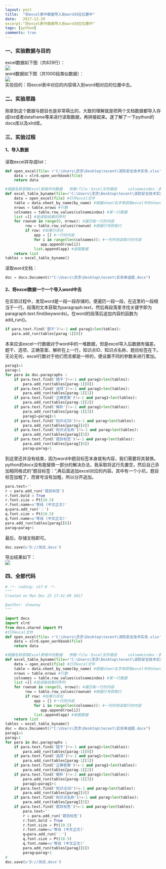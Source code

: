```yaml
---
layout: post
title:  "将excel表中数据导入到word对应位置中"
date:   2017-12-29
excerpt:"将excel表中数据导入到word对应位置中"
tags: [python]
comments: true
---
```

### 一、实验数据与目的   

excel数据如下图（共829行）：      
![](https://i.loli.net/2017/12/29/5a459e3a0bf5c.png)      
word数据如下图（共1000段类似数据）：      
![](https://i.loli.net/2017/12/29/5a459e39f17a2.png)     
实验目的：将excel表中对应的内容填入到word相对应的位置中去。      

### 二、实验思路      

刚拿到这个数据与题目也是非常萌比的，大致的理解就是把两个文档数据都导入存成list或者dataframe等来进行读取数据，再拼接起来。遂了解了一下python的docx库以及xlrd库。     

### 三、实验过程  

#### 1、导入数据

读取excel并存成list：        
``` python
def open_excel(file= r'C:\Users\烫烫\Desktop\tecent\消防安全技术实务.xlsx'):
    data = xlrd.open_workbook(file)
    return data

#根据名称获取Excel表格中的数据   参数:file：Excel文件路径     colnameindex：表头列名所在行的索引  ，by_name：Sheet1名称
def excel_table_byname(file=r'C:\Users\烫烫\Desktop\tecent\消防安全技术实务.xlsx', colnameindex=0, by_name=r'消防安全技术实务'):
    data = open_excel(file) #打开excel文件
    table = data.sheet_by_name(by_name) #根据sheet名字来获取excel中的sheet
    nrows = table.nrows #行数 
    colnames = table.row_values(colnameindex) #某一行数据 
    list =[] #装读取结果的序列
    for rownum in range(0, nrows): #遍历每一行的内容
         row = table.row_values(rownum) #根据行号获取行
         if row: #如果行存在
             app = [] #一行的内容
             for i in range(len(colnames)): #一列列地读取行的内容
                app.append(row[i])
             list.append(app) #装载数据
    return list
tables = excel_table_byname()
```

读取word文档：     
``` python
doc = docx.Document(r"C:\Users\烫烫\Desktop\tecent\实务单选题.docx")
```

#### 2、将excel数据一个一个导入word中去   

在实验过程中，发现word是一段一段存储的，便遍历一段一段，在这里的一段相当于一行。段落的文本获取为paragraph.text，然后再段落里寻找关键字即为paragraph.text.find(keywords)。在word的段落后追加内容的函数为add_run()。      
``` python
if para.text.find('题干')!=-1 and parag1<len(tables):
   para.add_run(tables[parag-1][0])
```
本来应该excel一行数据对于word中的一堆数据，但是excel导入后数据有偏差。题干、选项、正确答案、解析在上一行，知识点ID、知识点名称、题目标签在下。无论无何，excel行数对于他们而言都是一样的，便设置不同的参数来进行累加。      
``` python
parag1=1
parag=1
for para in doc.paragraphs :
    if para.text.find('题干')!=-1 and parag1<len(tables):
        para.add_run(tables[parag-1][0])
    if para.text.find('选项')!=-1 and parag1<len(tables):
        para.add_run(tables[parag-1][1])
    if para.text.find('正确答案')!=-1 and parag1<len(tables):
        para.add_run(tables[parag-1][2])
    if para.text.find('解析')!=-1 and parag1<len(tables):
        para.add_run(tables[parag-1][3])
        parag1=parag1+1
    if para.text.find('知识点ID')!=-1 and parag<len(tables):
        para.add_run(tables[parag][4])
    if para.text.find('知识点名称')!=-1 and parag<len(tables):
        para.add_run(tables[parag][5])
    if para.text.find('题目标签')!=-1 and parag<len(tables):
		para.add_run(tables[parag][6])
		parag=parag+1
```
到这里还并没有结束，因为word中题目标签本身就有内容，我们需要将其替换。python的docx没有能替换一部分的解决办法，我采取将这行先置空，然后自己添加相同格式的“题目标签：”,再后面追加excel对应的内容。其中有一个小坑，题目标签加粗了，而冒号没有加粗，所以分开追加。            
``` python
para.text=''
r = para.add_run('题目标签')
r.font.bold = True
r.font.size = Pt(10.5)
r.font.name=u'等线 (中文正文)'
q=para.add_run('：')
q.font.size = Pt(10.5)
q.font.name=u'等线 (中文正文)'
para.add_run(tables[parag][6])
parag=parag+1
```
最后，存储文档即可。     
``` python
doc.save(u'D://测试.docx')
```
导出结果如下：        
![](https://i.loli.net/2017/12/29/5a45b547c0ad8.png)

### 四、全部代码
``` python
# -*- coding: utf-8 -*-
"""
Created on Mon Dec 25 17:41:09 2017

@author: shawvey
"""

import docx
import xlrd
from docx.shared import Pt
#打开excel文件
def open_excel(file= r'C:\Users\烫烫\Desktop\tecent\消防安全技术实务.xlsx'):
    data = xlrd.open_workbook(file)
    return data

#根据名称获取Excel表格中的数据   参数:file：Excel文件路径     colnameindex：表头列名所在行的索引  ，by_name：Sheet1名称
def excel_table_byname(file=r'C:\Users\烫烫\Desktop\tecent\消防安全技术实务.xlsx', colnameindex=0, by_name=r'消防安全技术实务'):
    data = open_excel(file) #打开excel文件
    table = data.sheet_by_name(by_name) #根据sheet名字来获取excel中的sheet
    nrows = table.nrows #行数 
    colnames = table.row_values(colnameindex) #某一行数据 
    list =[] #装读取结果的序列
    for rownum in range(0, nrows): #遍历每一行的内容
         row = table.row_values(rownum) #根据行号获取行
         if row: #如果行存在
             app = [] #一行的内容
             for i in range(len(colnames)): #一列列地读取行的内容
                app.append(row[i])
             list.append(app) #装载数据
    return list
tables = excel_table_byname()
doc = docx.Document(r"C:\Users\烫烫\Desktop\tecent\实务单选题.docx")
parag1=1
parag=1
for para in doc.paragraphs :
    if para.text.find('题干')!=-1 and parag1<len(tables):
        para.add_run(tables[parag-1][0])
    if para.text.find('选项')!=-1 and parag1<len(tables):
        para.add_run(tables[parag-1][1])
    if para.text.find('正确答案')!=-1 and parag1<len(tables):
        para.add_run(tables[parag-1][2])
    if para.text.find('解析')!=-1 and parag1<len(tables):
        para.add_run(tables[parag-1][3])
        parag1=parag1+1
    if para.text.find('知识点ID')!=-1 and parag<len(tables):
        para.add_run(tables[parag][4])
    if para.text.find('知识点名称')!=-1 and parag<len(tables):
        para.add_run(tables[parag][5])
    if para.text.find('题目标签')!=-1 and parag<len(tables):
        para.text=''
        r = para.add_run('题目标签')
        r.font.bold = True
        r.font.size = Pt(10.5)
        r.font.name=u'等线 (中文正文)'
        q=para.add_run('：')
        q.font.size = Pt(10.5)
        q.font.name=u'等线 (中文正文)'
        para.add_run(tables[parag][6])
        parag=parag+1
#
doc.save(u'D://测试.docx')

```
